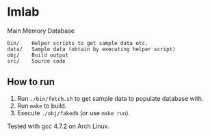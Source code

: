 # Imlab

Main Memory Database

    bin/    Helper scripts to get sample data etc.
    data/   Sample data (obtain by executing helper script)
    obj/    Build output
    src/    Source code

## How to run

 1. Run `./bin/fetch.sh` to get sample data to populate database with.
 2. Run `make` to build.
 3. Execute `./obj/fakedb` (or use `make run`).

Tested with gcc 4.7.2 on Arch Linux.
